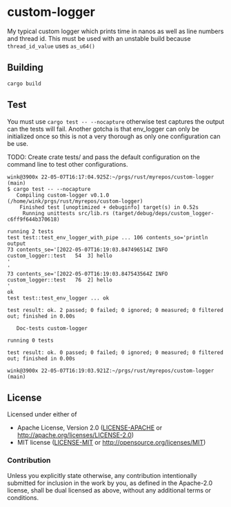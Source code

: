 # custom-logger

My typical custom logger which prints time in nanos as well as line numbers and thread id.
This must be used with an unstable build because `thread_id_value` uses `as_u64()`

## Building

```
cargo build
````

## Test

You must use `cargo test -- --nocapture` otherwise test captures the output can the tests will fail.
Another gotcha is that env_logger can only be initialized once so this is not a very thorough as only one configuration can be use.

TODO: Create crate tests/ and pass the default configuration on the command line to test other configurations.

```
wink@3900x 22-05-07T16:17:04.925Z:~/prgs/rust/myrepos/custom-logger (main)
$ cargo test -- --nocapture
   Compiling custom-logger v0.1.0 (/home/wink/prgs/rust/myrepos/custom-logger)
    Finished test [unoptimized + debuginfo] target(s) in 0.52s
     Running unittests src/lib.rs (target/debug/deps/custom_logger-c6ff9f644b370618)

running 2 tests
test test::test_env_logger_with_pipe ... 106 contents_so='println output
73 contents_se='[2022-05-07T16:19:03.847496514Z INFO  custom_logger::test   54  3] hello
'
'
73 contents_se='[2022-05-07T16:19:03.847543564Z INFO  custom_logger::test   76  2] hello
'
ok
test test::test_env_logger ... ok

test result: ok. 2 passed; 0 failed; 0 ignored; 0 measured; 0 filtered out; finished in 0.00s

   Doc-tests custom-logger

running 0 tests

test result: ok. 0 passed; 0 failed; 0 ignored; 0 measured; 0 filtered out; finished in 0.00s

wink@3900x 22-05-07T16:19:03.921Z:~/prgs/rust/myrepos/custom-logger (main)
```

## License

Licensed under either of

- Apache License, Version 2.0 ([LICENSE-APACHE](LICENSE-APACHE) or http://apache.org/licenses/LICENSE-2.0)
- MIT license ([LICENSE-MIT](LICENSE-MIT) or http://opensource.org/licenses/MIT)

### Contribution

Unless you explicitly state otherwise, any contribution intentionally submitted
for inclusion in the work by you, as defined in the Apache-2.0 license, shall
be dual licensed as above, without any additional terms or conditions.
